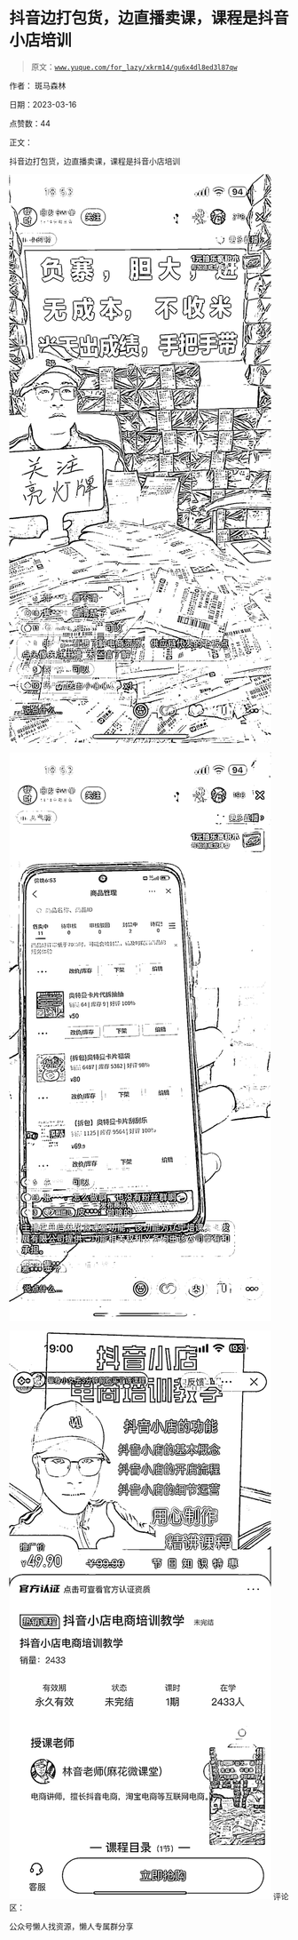 # 抖音边打包货，边直播卖课，课程是抖音小店培训

> 原文：[`www.yuque.com/for_lazy/xkrm14/gu6x4dl8ed3l87qw`](https://www.yuque.com/for_lazy/xkrm14/gu6x4dl8ed3l87qw)



作者： 斑马森林



日期：2023-03-16



点赞数：44

<ne-hole id="uca437d27" data-lake-id="uca437d27">

正文：



抖音边打包货，边直播卖课，课程是抖音小店培训



![](img/98284ddba263afe74e983b245ae5bce7.png)



![](img/89f73af326a1dc8800020af8c70bff59.png)



![](img/967e135cd3256669be403843b17669ba.png)  <ne-hole id="u882c4cb5" data-lake-id="u882c4cb5"><ne-p id="u46d0aa59" data-lake-id="u46d0aa59">评论区：

<ne-hole id="ue532c079" data-lake-id="ue532c079">

公众号懒人找资源，懒人专属群分享

</ne-hole></ne-hole></ne-p></ne-hole>